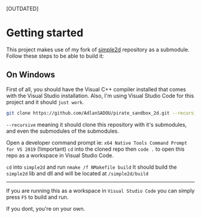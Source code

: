 [OUTDATED]

# Getting started

This project makes use of my fork of [simple2d](https://github.com/AdlanSADOU/simple2d) repository as a submodule.
Follow these steps to be able to build it:

## On Windows

First of all, you should have the Visual C++ compiler installed that comes with the Visual Studio installation.
Also, I'm using Visual Studio Code for this project and it should `just work`.



```bash
git clone https://github.com/AdlanSADOU/pirate_sandbox_2d.git --recursive
```
 `--recursive` meaning it should clone this repository with it's submodules, and even the submodules of the submodules.

Open a developer command prompt ie: `x64 Native Tools Command Prompt for VS 2019` (!important)
`cd` into the cloned repo then `code .` to open this repo as a workspace in Visual Studio Code.

`cd` into `simple2d` and run `nmake /f NMakefile build`
It should build the `simple2d` lib and dll and will be located at `/simple2d/build`

---

If you are running this as a workspace in `Visual Studio Code` you can simply press `F5` to build and run.

If you dont, you're on your own.
